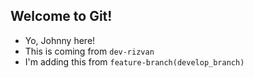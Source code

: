 ## Welcome to Git! 

- Yo, Johnny here!
- This is coming from 
`dev-rizvan`
- I'm adding this from 
`feature-branch(develop_branch)`